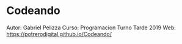# Codeando
Autor: Gabriel Pelizza
Curso: Programacion Turno Tarde 2019
Web: https://potrerodigital.github.io/Codeando/
